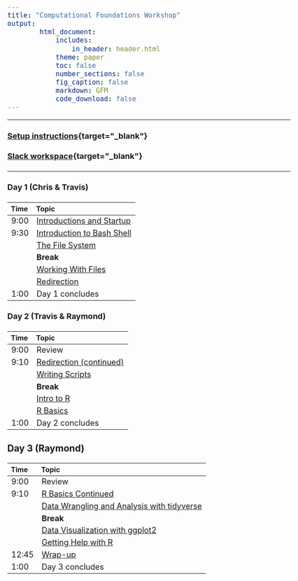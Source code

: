 ```yaml
---
title: "Computational Foundations Workshop"
output:
        html_document:
            includes:
                in_header: header.html
            theme: paper
            toc: false
            number_sections: false
            fig_caption: false
            markdown: GFM
            code_download: false
---
```


<style type="text/css">

body, td {
   font-size: 18px;
}
</style>

---

#### [Setup instructions](workshop_setup/setup_instructions.html){target="_blank"}

#### [Slack workspace](https://umbioinfcoreworkshops.slack.com){target="_blank"}

---


#### Day 1 (Chris & Travis)
| Time | Topic |
| :---  | :----------------------------------------------------------- |
|  9:00 | [Introductions and Startup](Module00_Introduction.html) |
|  9:30 | [Introduction to Bash Shell](bash-01-introduction.html) |
|       | [The File System](bash-02-the-filesystem.html) |
|       | **Break** |
|       | [Working With Files](bash-03-working-with-files.html) |
|       | [Redirection](bash-04-redirection.html) |
|  1:00 | Day 1 concludes |

#### Day 2 (Travis & Raymond)
| Time | Topic |
| :-----  | :------------------------------------ |
|  9:00 | Review |
|  9:10 | [Redirection (continued)](bash-04-redirection.html) |
|       | [Writing Scripts](bash-05-writing-scripts.html) |
|       | **Break** |
|       | [Intro to R](r-01-introduction.html)
|       | [R Basics](r-02-r-basics.html) |
|  1:00 | Day 2 concludes |

### Day 3 (Raymond)
| Time | Topic |
| :-----  | :------------------------------------ |
|  9:00 | Review |
|  9:10 | [R Basics Continued](r-03-basics-continued.html) |
|       | [Data Wrangling and Analysis with tidyverse](r-05-dplyr.html) |
|       | **Break** |
|       | [Data Visualization with ggplot2](r-06-data-visualization.html) |
|       | [Getting Help with R](r-07-r-help.html) |
| 12:45 | [Wrap-up](Module99_Wrap_up.html) |
|  1:00 | Day 3 concludes |
